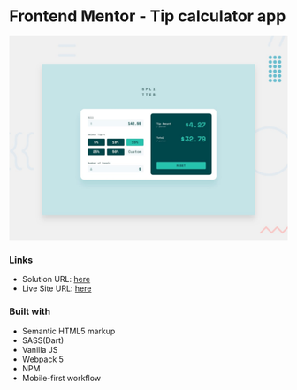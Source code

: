 # Frontend Mentor - Tip calculator app

![Design preview for the Tip calculator app coding challenge](./design/desktop-preview.jpg)

### Links

-   Solution URL: [here](https://www.frontendmentor.io/solutions/tip-calculator-app-built-with-webpack5-sass-and-vanilla-js-VQTbzsRao)
-   Live Site URL: [here](https://tip-calculator-app-theta.vercel.app/)

### Built with

-   Semantic HTML5 markup
-   SASS(Dart)
-   Vanilla JS
-   Webpack 5
-   NPM
-   Mobile-first workflow
